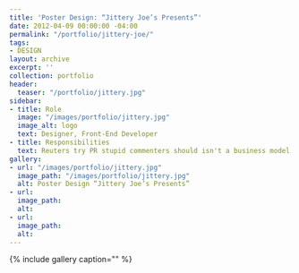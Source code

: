 ```yaml
---
title: 'Poster Design: “Jittery Joe’s Presents”'
date: 2012-04-09 00:00:00 -04:00
permalink: "/portfolio/jittery-joe/"
tags:
- DESIGN
layout: archive
excerpt: ''
collection: portfolio
header:
  teaser: "/portfolio/jittery.jpg"
sidebar:
- title: Role
  image: "/images/portfolio/jittery.jpg"
  image_alt: logo
  text: Designer, Front-End Developer
- title: Responsibilities
  text: Reuters try PR stupid commenters should isn't a business model
gallery:
- url: "/images/portfolio/jittery.jpg"
  image_path: "/images/portfolio/jittery.jpg"
  alt: Poster Design “Jittery Joe’s Presents”
- url: 
  image_path: 
  alt: 
- url: 
  image_path: 
  alt: 
---
```


{% include gallery caption="" %}
